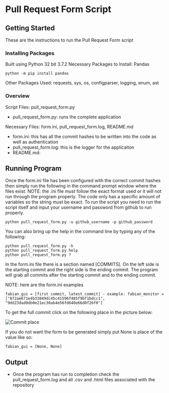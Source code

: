 # Pull Request Form Script

## Getting Started
These are the instructions to run the Pull Request Form script

### Installing Packages
Built using Python 32 bit 3.7.2
Necessary Packages to Install: Pandas
```
python -m pip install pandas
```

Other Packages Used: requests, sys, os, configparser, logging, enum, ast

### Overview
Script Files: pull_request_form.py
* pull_request_form.py: runs the complete application

Necessary Files: form.ini, pull_request_form.log, README.md
* form.ini: this has all the commit hashes to be written into the code as well as authentication
* pull_request_form.log: this is the logger for the applicaiton
* README.md:

## Running Program
Once the form.ini file has been configured with the correct commit hashes then simply run the following in the command prompt window where the files exist. NOTE: the .ini file must follow the exact format used or it will not run through the program properly. The code only has a specific amount of variables so the string must be exact. To run the script you need to run the script itself and input your username and password from github to run properly.
```
python pull_request_form.py -u github_username -p github_password
```

You can also bring up the help in the command line by typing any of the following:
```
python pull_request_form.py -h
python pull_request_form.py help
python pull_request_form.py ?
```

In the form.ini file there is a section named [COMMITS]. On the left side is the starting commit and the right side is the ending commit. The program will grab all commits after the starting commit and to the ending commit.

NOTE: here are the form.ini examples
```
fabian_gui = [first_commit, latest_commit] - example: fabian_monitor = ["872ae671e4b33849dc45c41596f485f9bf1bdcc1", "9dd23dad0db0e21ec30ab4e56fd640e66d0f26f0"]
```
To get the full commit click on the following place in the picture below:

![Commit place](/images/commit_place.PNG)

If you do not want the form to be generated simply put None is place of the value like so:
```
fabian_gui = [None, None]
```

## Output
* Once the program has run to completion check the pull_request_form.log and all .csv and .html files associated with the repository